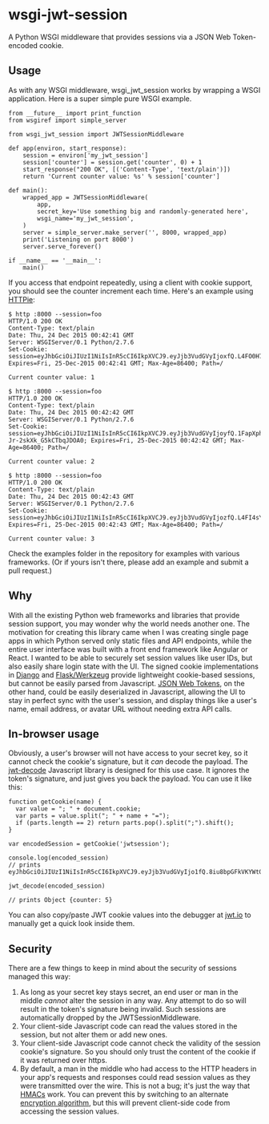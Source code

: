 # wsgi-jwt-session
A Python WSGI middleware that provides sessions via a 
JSON Web Token-encoded cookie.

## Usage

As with any WSGI middleware, wsgi_jwt_session works by wrapping a WSGI
application.  Here is a super simple pure WSGI example.

    from __future__ import print_function
    from wsgiref import simple_server

    from wsgi_jwt_session import JWTSessionMiddleware

    def app(environ, start_response):
        session = environ['my_jwt_session']
        session['counter'] = session.get('counter', 0) + 1
        start_response("200 OK", [('Content-Type', 'text/plain')])
        return 'Current counter value: %s' % session['counter']

    def main():
        wrapped_app = JWTSessionMiddleware(
            app,
            secret_key='Use something big and randomly-generated here',
            wsgi_name='my_jwt_session',
        )
        server = simple_server.make_server('', 8000, wrapped_app)
        print('Listening on port 8000')
        server.serve_forever()

    if __name__ == '__main__':
        main()

If you access that endpoint repeatedly, using a client with cookie support, you
should see the counter increment each time.  Here's an example using
[HTTPie](https://github.com/jkbrzt/httpie):

    $ http :8000 --session=foo
    HTTP/1.0 200 OK
    Content-Type: text/plain
    Date: Thu, 24 Dec 2015 00:42:41 GMT
    Server: WSGIServer/0.1 Python/2.7.6
    Set-Cookie: session=eyJhbGciOiJIUzI1NiIsInR5cCI6IkpXVCJ9.eyJjb3VudGVyIjoxfQ.L4FO0H7KJXfOfEgLV_N93ByCMk5FU8ZuX2YG4Q9lw8Q; Expires=Fri, 25-Dec-2015 00:42:41 GMT; Max-Age=86400; Path=/

    Current counter value: 1

    $ http :8000 --session=foo
    HTTP/1.0 200 OK
    Content-Type: text/plain
    Date: Thu, 24 Dec 2015 00:42:42 GMT
    Server: WSGIServer/0.1 Python/2.7.6
    Set-Cookie: session=eyJhbGciOiJIUzI1NiIsInR5cCI6IkpXVCJ9.eyJjb3VudGVyIjoyfQ.1FapXphQivj9kYFArjb6I-Jr-2skXk_G5kCTbqJDOA0; Expires=Fri, 25-Dec-2015 00:42:42 GMT; Max-Age=86400; Path=/

    Current counter value: 2

    $ http :8000 --session=foo
    HTTP/1.0 200 OK
    Content-Type: text/plain
    Date: Thu, 24 Dec 2015 00:42:43 GMT
    Server: WSGIServer/0.1 Python/2.7.6
    Set-Cookie: session=eyJhbGciOiJIUzI1NiIsInR5cCI6IkpXVCJ9.eyJjb3VudGVyIjozfQ.L4FI4sYDd_kUSpOBJyse0iww4cgwMsaiCvcS2BsFDBg; Expires=Fri, 25-Dec-2015 00:42:43 GMT; Max-Age=86400; Path=/

    Current counter value: 3

Check the examples folder in the repository for examples with various
frameworks.  (Or if yours isn't there, please add an example and submit a pull
request.)

## Why

With all the existing Python web frameworks and libraries that provide session
support, you may wonder why the world needs another one.  The motivation for
creating this library came when I was creating single page apps in which Python
served only static files and API endpoints, while the entire user interface was
built with a front end framework like Angular or React.  I wanted to be able to
securely set session values like user IDs, but also easily share login state
with the UI.  The signed cookie implementations in
[Django](https://docs.djangoproject.com/en/1.9/topics/http/sessions/#using-cookie-based-sessions)
and [Flask/Werkzeug](http://werkzeug.pocoo.org/docs/0.11/contrib/securecookie/)
provide lightweight cookie-based sessions, but cannot be easily parsed from
Javascript.  [JSON Web Tokens](http://jwt.io/), on the other hand, could be
easily deserialized in Javascript, allowing the UI to stay in perfect sync with
the user's session, and display things like a user's name, email address, or
avatar URL without needing extra API calls.

## In-browser usage

Obviously, a user's browser will not have access to your secret key, so it
cannot check the cookie's signature, but it *can* decode the payload.  The
[jwt-decode](https://github.com/auth0/jwt-decode) Javascript library is designed
for this use case.  It ignores the token's signature, and just gives you back
the payload.  You can use it like this:

    function getCookie(name) {
      var value = "; " + document.cookie;
      var parts = value.split("; " + name + "=");
      if (parts.length == 2) return parts.pop().split(";").shift();
    }

    var encodedSession = getCookie('jwtsession');

    console.log(encoded_session)
    // prints eyJhbGciOiJIUzI1NiIsInR5cCI6IkpXVCJ9.eyJjb3VudGVyIjo1fQ.8iu8bpGFkVKYWtOPqiZ52mrSUyzwgZ_yG8mQ5S5FYlk

    jwt_decode(encoded_session)

    // prints Object {counter: 5}

You can also copy/paste JWT cookie values into the debugger at
[jwt.io](http://jwt.io/) to manually get a quick look inside them.

## Security

There are a few things to keep in mind about the security of sessions managed
this way:

1. As long as your secret key stays secret, an end user or man in the middle
   *cannot* alter the session in any way.  Any attempt to do so will result in
   the token's signature being invalid.  Such sessions are automatically dropped
   by the JWTSessionMiddleware.
2. Your client-side Javascript code can read the values stored in the session,
   but not alter them or add new ones.
3. Your client-side Javascript code cannot check the validity of the session
   cookie's signature.  So you should only trust the content of the cookie if it
   was returned over https.
4. By default, a man in the middle who had access to the HTTP headers in your
   app's requests and responses could read session values as they were
   transmitted over the wire. This is not a bug; it's just the way that
   [HMACs](https://en.wikipedia.org/wiki/Hash-based_message_authentication_code)
   work.  You can prevent this by switching to an alternate [encryption
   algorithm](https://pyjwt.readthedocs.org/en/latest/algorithms.html), but this
   will prevent client-side code from accessing the session values.

